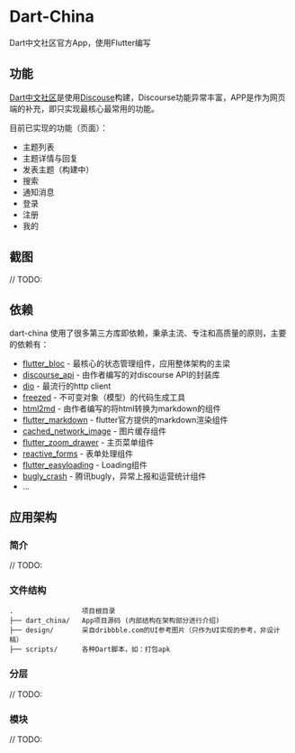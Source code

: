 # Dart-China

Dart中文社区官方App，使用Flutter编写

## 功能

[Dart中文社区]()是使用[Discouse]()构建，Discourse功能异常丰富，APP是作为网页端的补充，即只实现最核心最常用的功能。

目前已实现的功能（页面）：

  * 主题列表
  * 主题详情与回复
  * 发表主题（构建中）
  * 搜索
  * 通知消息
  * 登录
  * 注册
  * 我的

## 截图

// TODO:

## 依赖

dart-china 使用了很多第三方库即依赖，秉承主流、专注和高质量的原则，主要的依赖有：

* [flutter_bloc](https://pub.dev/packages/flutter_bloc) - 最核心的状态管理组件，应用整体架构的主梁
* [discourse_api](https://github.com/jarontai/discourse_api) - 由作者编写的对discourse API的封装库
* [dio](https://pub.dev/packages/dio) - 最流行的http client
* [freezed](https://pub.dev/packages/freezed) - 不可变对象（模型）的代码生成工具
* [html2md](https://pub.dev/packages/html2md) - 由作者编写的将html转换为markdown的组件
* [flutter_markdown](https://pub.dev/packages/flutter_markdown) - flutter官方提供的markdown渲染组件
* [cached_network_image](https://pub.dev/packages/cached_network_image) - 图片缓存组件
* [flutter_zoom_drawer](https://pub.dev/packages/flutter_zoom_drawer) - 主页菜单组件
* [reactive_forms](https://pub.dev/packages/reactive_forms) - 表单处理组件
* [flutter_easyloading](https://pub.dev/packages/flutter_easyloading) - Loading组件
* [bugly_crash](https://pub.dev/packages/bugly_crash) - 腾讯bugly，异常上报和运营统计组件
* ...

## 应用架构

### 简介

// TODO:

### 文件结构

    .                 项目根目录
    ├── dart_china/   App项目源码 (内部结构在架构部分进行介绍)
    ├── design/       采自dribbble.com的UI参考图片（只作为UI实现的参考，非设计稿）
    ├── scripts/      各种Dart脚本，如：打包apk

### 分层

// TODO:

### 模块

// TODO: